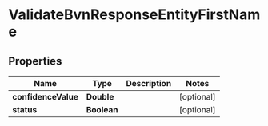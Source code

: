 

# ValidateBvnResponseEntityFirstName


## Properties

| Name | Type | Description | Notes |
|------------ | ------------- | ------------- | -------------|
|**confidenceValue** | **Double** |  |  [optional] |
|**status** | **Boolean** |  |  [optional] |




